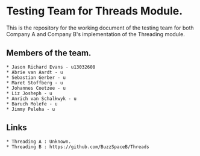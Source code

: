 # Testing Team for Threads Module.
This is the repository for the working document of the testing team for both Company A and Company B's implementation of the Threading module.

## Members of the team.

```
* Jason Richard Evans - u13032608
* Abrie van Aardt - u
* Sebastian Gerber - u
* Maret Stoffberg - u
* Johannes Coetzee - u
* Liz Josheph - u
* Anrich van Schalkwyk - u
* Baruch Molefe - u
* Jimmy Peleha - u
```

## Links

```
* Threading A : Unknown.
* Threading B : https://github.com/BuzzSpaceB/Threads
```
